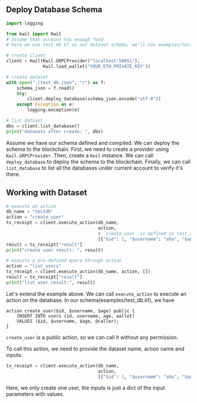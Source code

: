 ## Deploy Database Schema


```python
import logging

from kwil import Kwil
# assume that account has enough fund
# here we use test_db.kf as our dataset schema, we'll use examples/test_db.json(compiled schema)

# create client
client = Kwil(Kwil.GRPCProvider("localhost:50051"),
              Kwil.load_wallet("YOUR_ETH_PRIVATE_KEY"))

# create dataset
with open("./test_db.json", "r") as f:
    schema_json = f.read()
    try:
        client.deploy_database(schema_json.encode("utf-8"))
    except Exception as e:
        logging.exception(e)

# list dataset
dbs = client.list_database()
print("datasets after create: ", dbs)
```    

Assume we have our schema defined and compiled. We can deploy the schema to the blockchain.
First, we need to create a provider using `Kwil.GRPCProvider`.
Then, create a `Kwil` instance. We can call `deploy_database` to deploy the schema to the blockchain.
Finally, we can call `list_database` to list all the databases under current account to verify it's there.


## Working with Dataset

```python
# execute an action
db_name = "testdb"
action = "create_user"
tx_receipt = client.execute_action(db_name,
                                   action,
                                   # `create_user` is defined in test_db.kf
                                   [{"$id": 1, "$username": "aha", "$age": 18}])
result = tx_receipt["result"]
print("create user result: ", result)

# execute a pre-defined query through action
action = "list_users"
tx_receipt = client.execute_action(db_name, action, [])
result = tx_receipt["result"]
print("list user result:", result)
```

Let's extend the example above. We can call `execute_action` to execute an action on the database.
In our schema(examples/test_db.kf), we have
```
action create_user($id, $username, $age) public {
    INSERT INTO users (id, username, age, wallet)
    VALUES ($id, $username, $age, @caller);
}
```

`create_user` is a public action, so we can call it without any permission.

To call this action, we need to provide the dataset name, action name and inputs.
```python
tx_receipt = client.execute_action(db_name,
                                   action,
                                   [{"$id": 1, "$username": "aha", "$age": 18}])
```

Here, we only create one user, the inputs is just a dict of the input parameters with values.

